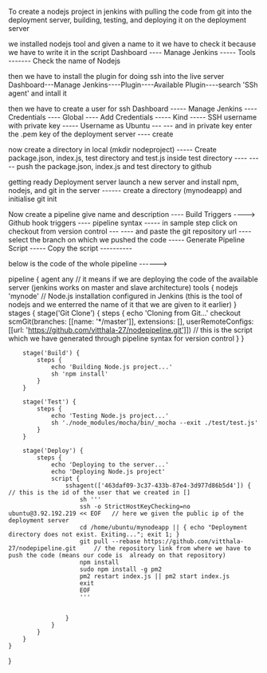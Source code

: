 To create a nodejs project in jenkins with pulling the code from git into the deployment server, building, testing, and deploying it on the deployment server

we installed nodejs tool and given a name to it we have to check it because we have to write it in the script Dashboard ---- Manage Jenkins ----- Tools ------- Check the name of Nodejs

then we have to install the plugin for doing ssh into the live server Dashboard---Manage Jenkins----Plugin----Available Plugin----search 'SSh agent' and intall it

then we have to create a user for ssh Dashboard ----- Manage Jenkins ---- Credentials ---- Global ---- Add Credentials ----- Kind ----- SSH username with private key ----- Username as Ubuntu --- --- and in private key enter the .pem key of the deployment server ---- create

now create a directory in local (mkdir nodeproject) ----- Create package.json, index.js, test directory and test.js inside test directory ---- ----- push the package.json, index.js and test directory to github

getting ready Deployment server launch a new server and install npm, nodejs, and git in the server ------ create a directory (mynodeapp) and initialise git init

Now create a pipeline give name and description ---- Build Triggers ----> Github hook triggers ---- pipeline syntax ----- in sample step click on checkout from version control --- ---- and paste the git repository url ---- select the branch on which we pushed the code ----- Generate Pipeline Script ----- Copy the script ----------

below is the code of the whole pipeline ------>

pipeline {
    agent any     // it means if we are deploying the code of the available server (jenkins works on master and slave architecture)
    tools {
        nodejs 'mynode'  // Node.js installation configured in Jenkins (this is the tool of nodejs and we enterred the name of it that we are given to it earlier)
    }
    stages {
        stage('Git Clone') {
            steps {
                echo 'Cloning from Git...'
                checkout scmGit(branches: [[name: '*/master']], extensions: [], userRemoteConfigs: [[url: 'https://github.com/vitthala-27/nodepipeline.git']])  // this is the script which we have generated through pipeline syntax for version control
            }
        }

        stage('Build') {
            steps {
                echo 'Building Node.js project...'
                sh 'npm install'
            }
        }

        stage('Test') {
            steps {
                echo 'Testing Node.js project...'
                sh './node_modules/mocha/bin/_mocha --exit ./test/test.js'
            }
        }

        stage('Deploy') {
            steps {
                echo 'Deploying to the server...'
                echo 'Deploying Node.js project'
                script {
                    sshagent(['463daf09-3c37-433b-87e4-3d977d86b5d4']) {    // this is the id of the user that we created in []
                        sh '''
                        ssh -o StrictHostKeyChecking=no ubuntu@3.92.192.219 << EOF   // here we given the public ip of the deployment server
                        cd /home/ubuntu/mynodeapp || { echo "Deployment directory does not exist. Exiting..."; exit 1; }
                        git pull --rebase https://github.com/vitthala-27/nodepipeline.git     // the repository link from where we have to push the code (means our code is  already on that repository)
                        npm install
                        sudo npm install -g pm2
                        pm2 restart index.js || pm2 start index.js
                        exit
                        EOF
                        '''

                
                    }
                }
            }
        }
    }
}

